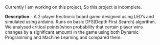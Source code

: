 Currently I am working on this project, So this project is incomplete.

**Description** - A 2-player Eectronic board game designed using LED’s and simulated using arduino. Runs on basic DFS(Depth First Search) algorithm. We analysed critical points(when probability that certain player wins changes by a significant amount) in the game using both Dynamic Programming and Machine Learning and compared them.
